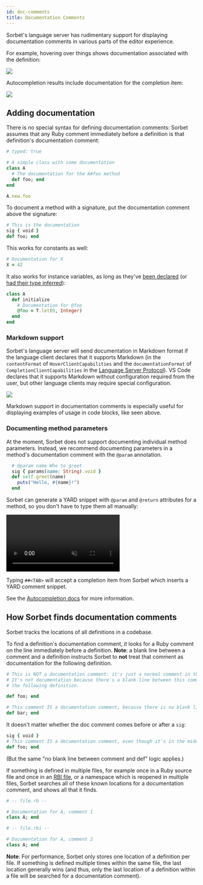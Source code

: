 ```yaml
---
id: doc-comments
title: Documentation Comments
---
```


Sorbet's language server has rudimentary support for displaying documentation comments in various parts of the editor experience.

For example, hovering over things shows documentation associated with the definition:

![](/img/hover-doc-comment.png)

Autocompletion results include documentation for the completion item:

![](/img/autocompletion-doc-comment.png)

## Adding documentation

There is no special syntax for defining documentation comments: Sorbet assumes that any Ruby comment immediately before a definition is that definition's documentation comment:

```ruby
# typed: true

# A simple class with some documentation
class A
  # The documentation for the A#foo method
  def foo; end
end

A.new.foo
```

To document a method with a signature, put the documentation comment above the signature:

```ruby
# This is the documentation
sig { void }
def foo; end
```

This works for constants as well:

```ruby
# Documentation for X
X = 42
```

It also works for instance variables, as long as they've [been declared](type-annotations.md#declaring-class-and-instance-variables) (or [had their type inferred](type-annotations.md#limitations-on-instance-variable-inference)):

```ruby
class A
  def initialize
    # Documentation for @foo
    @foo = T.let(0, Integer)
  end
end
```

### Markdown support

Sorbet's language server will send documentation in Markdown format if the language client declares that it supports Markdown (in the `contentFormat` of `HoverClientCapabilities` and the `documentationFormat` of `CompletionClientCapabilities` in the [Language Server Protocol](https://microsoft.github.io/language-server-protocol/specifications/lsp/3.17/specification/)). VS Code declares that it supports Markdown without configuration required from the user, but other language clients may require special configuration.

![](/img/markdown-doc-comment.png)

Markdown support in documentation comments is especially useful for displaying examples of usage in code blocks, like seen above.

### Documenting method parameters

At the moment, Sorbet does not support documenting individual method parameters. Instead, we recommend documenting parameters in a method's documentation comment with the `@param` annotation.

```ruby
  # @param name Who to greet
  sig { params(name: String).void }
  def self.greet(name)
    puts("Hello, #{name}!")
  end
```

Sorbet can generate a YARD snippet with `@param` and `@return` attributes for a method, so you don't have to type them all manually:

<video autoplay loop muted playsinline style="max-width: calc(min(813px, 100%));">
  <source src="/img/lsp/yard-snippet.mp4" type="video/mp4">
</video>

Typing `##<TAB>` will accept a completion item from Sorbet which inserts a YARD comment snippet.

See the [Autocompletion docs](autocompletion.md#completion-for-yard-snippets) for more information.

## How Sorbet finds documentation comments

Sorbet tracks the locations of all definitions in a codebase.

To find a definition's documentation comment, it looks for a Ruby comment on the line immediately before a definition. **Note**: a blank line between a comment and a definition instructs Sorbet to **not** treat that comment as documentation for the following definition.

```ruby
# This is NOT a documentation comment: it's just a normal comment in the file.
# It's not documentation because there's a blank line between this comment and
# the following definition.

def foo; end

# This comment IS a documentation comment, because there is no blank line.
def bar; end
```

It doesn't matter whether the doc comment comes before or after a `sig`:

```ruby
sig { void }
# This comment IS a documentation comment, even though it's in the middle
def foo; end
```

(But the same "no blank line between comment and def" logic applies.)

If something is defined in multiple files, for example once in a Ruby source file and once in an [RBI file](rbi.md), or a namespace which is reopened in multiple files, Sorbet searches all of these known locations for a documentation comment, and shows all that it finds.

```ruby
# -- file.rb --

# Documentation for A, comment 1
class A; end

# -- file.rbi --

# Documentation for A, comment 2
class A; end
```

**Note**: For performance, Sorbet only stores one location of a definition per file. If something is defined multiple times within the same file, the last location generally wins (and thus, only the last location of a definition within a file will be searched for a documentation comment).
